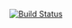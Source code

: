 [![Build Status](https://travis-ci.org/otushomework/homework02.svg?branch=master)](https://travis-ci.org/otushomework/homework02)
